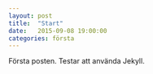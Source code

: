 ```yaml
---
layout: post
title:  "Start"
date:   2015-09-08 19:00:00
categories: första
---
```

Första posten. Testar att använda Jekyll.
